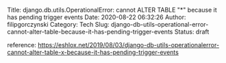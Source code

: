 Title: django.db.utils.OperationalError: cannot ALTER TABLE "*" because it has pending trigger events
Date: 2020-08-22 06:32:26
Author: filipgorczynski
Category: Tech
Slug: django-db-utils-operational-error-cannot-alter-table-because-it-has-pending-trigger-events
Status: draft


reference: https://eshlox.net/2019/08/03/django-db-utils-operationalerror-cannot-alter-table-x-because-it-has-pending-trigger-events